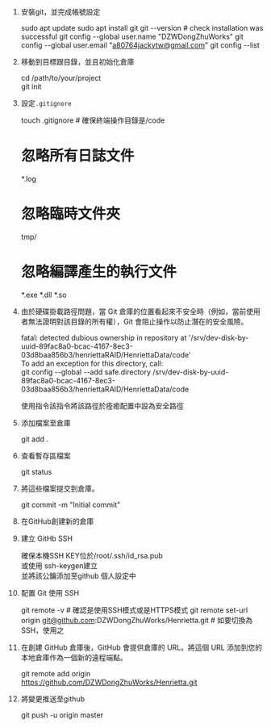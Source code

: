 1. 安裝git，並完成帳號設定

    sudo apt update
    sudo apt install git
    git --version # check installation was successful
    git config --global user.name "DZWDongZhuWorks"
    git config --global user.email "a80764jackytw@gmail.com"
    git config --list

2. 移動到目標跟目錄，並且初始化倉庫

    cd /path/to/your/project  
    git init  

3. 設定`.gitignore`

    touch .gitignore # 確保終端操作目錄是/code

    # 忽略所有日誌文件
    *.log

    # 忽略臨時文件夾
    tmp/

    # 忽略編譯產生的執行文件
    *.exe
    *.dll
    *.so

4. 由於硬碟掛載路徑問題，當 Git 倉庫的位置看起來不安全時（例如，當前使用者無法證明對該目錄的所有權），Git 會阻止操作以防止潛在的安全風險。

    fatal: detected dubious ownership in repository at '/srv/dev-disk-by-uuid-89fac8a0-bcac-4167-8ec3-03d8baa856b3/henriettaRAID/HenriettaData/code'  
    To add an exception for this directory, call:  
            git config --global --add safe.directory /srv/dev-disk-by-uuid-89fac8a0-bcac-4167-8ec3-03d8baa856b3/henriettaRAID/HenriettaData/code  
    
    使用指令該指令將該路徑於痊癒配置中設為安全路徑

5.  添加檔案至倉庫  

    git add .

6. 查看暫存區檔案

    git status

7. 將這些檔案提交到倉庫。

    git commit -m "Initial commit"

8. 在GitHub創建新的倉庫

9. 建立 GitHb SSH

    確保本機SSH KEY位於/root/.ssh/id_rsa.pub  
    或使用 ssh-keygen建立  
    並將該公鑰添加至github 個人設定中

10. 配置 Git 使用 SSH

    git remote -v # 確認是使用SSH模式或是HTTPS模式
    git remote set-url origin git@github.com:DZWDongZhuWorks/Henrietta.git # 如要切換為SSH，使用之

11. 在創建 GitHub 倉庫後，GitHub 會提供倉庫的 URL。將這個 URL 添加到您的本地倉庫作為一個新的遠程端點。

    git remote add origin https://github.com/DZWDongZhuWorks/Henrietta.git

12. 將變更推送至github

    git push -u origin master


